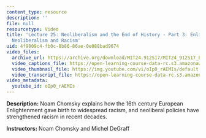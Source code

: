 ```yaml
---
content_type: resource
description: ''
file: null
resourcetype: Video
title: 'Lecture 25: Neoliberalism and the End of History - Part 3: Enlightenment,
  Neoliberalism and Racism'
uid: 4f9809c4-fb0c-8b86-86ae-0e088bad9674
video_files:
  archive_url: https://archive.org/download/MIT24.912S17/MIT24_912S17_Black_Matters_Chomsky_Part_3_300k.mp4
  video_captions_file: https://open-learning-course-data-rc.s3.amazonaws.com/24-912-black-matters-introduction-to-black-studies-spring-2017/5db959dd95395baba73749464d62f1d3_oIp0_rAEMIs.vtt
  video_thumbnail_file: https://img.youtube.com/vi/oIp0_rAEMIs/default.jpg
  video_transcript_file: https://open-learning-course-data-rc.s3.amazonaws.com/24-912-black-matters-introduction-to-black-studies-spring-2017/bbf3c718f71be06dc52a2b0002a3420c_oIp0_rAEMIs.pdf
video_metadata:
  youtube_id: oIp0_rAEMIs
---
```


**Description:** Noam Chomsky explains how the 16th century European Enlightenment gave birth to widespread racism, and neoliberal policies have strengthened racism in recent decades.

**Instructors:** Noam Chomsky and Michel DeGraff